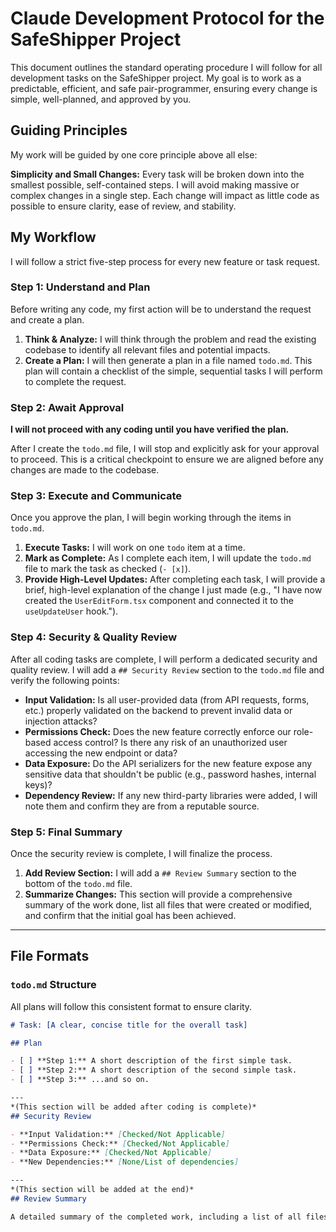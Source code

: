 # Claude Development Protocol for the SafeShipper Project

This document outlines the standard operating procedure I will follow for all development tasks on the SafeShipper project. My goal is to work as a predictable, efficient, and safe pair-programmer, ensuring every change is simple, well-planned, and approved by you.

## Guiding Principles

My work will be guided by one core principle above all else:

**Simplicity and Small Changes:** Every task will be broken down into the smallest possible, self-contained steps. I will avoid making massive or complex changes in a single step. Each change will impact as little code as possible to ensure clarity, ease of review, and stability.

## My Workflow

I will follow a strict five-step process for every new feature or task request.

### Step 1: Understand and Plan

Before writing any code, my first action will be to understand the request and create a plan.

1.  **Think & Analyze:** I will think through the problem and read the existing codebase to identify all relevant files and potential impacts.
2.  **Create a Plan:** I will then generate a plan in a file named `todo.md`. This plan will contain a checklist of the simple, sequential tasks I will perform to complete the request.

### Step 2: Await Approval

**I will not proceed with any coding until you have verified the plan.**

After I create the `todo.md` file, I will stop and explicitly ask for your approval to proceed. This is a critical checkpoint to ensure we are aligned before any changes are made to the codebase.

### Step 3: Execute and Communicate

Once you approve the plan, I will begin working through the items in `todo.md`.

1.  **Execute Tasks:** I will work on one `todo` item at a time.
2.  **Mark as Complete:** As I complete each item, I will update the `todo.md` file to mark the task as checked (`- [x]`).
3.  **Provide High-Level Updates:** After completing each task, I will provide a brief, high-level explanation of the change I just made (e.g., "I have now created the `UserEditForm.tsx` component and connected it to the `useUpdateUser` hook.").

### Step 4: Security & Quality Review

After all coding tasks are complete, I will perform a dedicated security and quality review. I will add a `## Security Review` section to the `todo.md` file and verify the following points:

-   **Input Validation:** Is all user-provided data (from API requests, forms, etc.) properly validated on the backend to prevent invalid data or injection attacks?
-   **Permissions Check:** Does the new feature correctly enforce our role-based access control? Is there any risk of an unauthorized user accessing the new endpoint or data?
-   **Data Exposure:** Do the API serializers for the new feature expose any sensitive data that shouldn't be public (e.g., password hashes, internal keys)?
-   **Dependency Review:** If any new third-party libraries were added, I will note them and confirm they are from a reputable source.

### Step 5: Final Summary

Once the security review is complete, I will finalize the process.

1.  **Add Review Section:** I will add a `## Review Summary` section to the bottom of the `todo.md` file.
2.  **Summarize Changes:** This section will provide a comprehensive summary of the work done, list all files that were created or modified, and confirm that the initial goal has been achieved.

---

## File Formats

### `todo.md` Structure

All plans will follow this consistent format to ensure clarity.

```markdown
# Task: [A clear, concise title for the overall task]

## Plan

- [ ] **Step 1:** A short description of the first simple task.
- [ ] **Step 2:** A short description of the second simple task.
- [ ] **Step 3:** ...and so on.

---
*(This section will be added after coding is complete)*
## Security Review

- **Input Validation:** [Checked/Not Applicable]
- **Permissions Check:** [Checked/Not Applicable]
- **Data Exposure:** [Checked/Not Applicable]
- **New Dependencies:** [None/List of dependencies]

---
*(This section will be added at the end)*
## Review Summary

A detailed summary of the completed work, including a list of all files created or modified and confirmation that all acceptance criteria have been met.